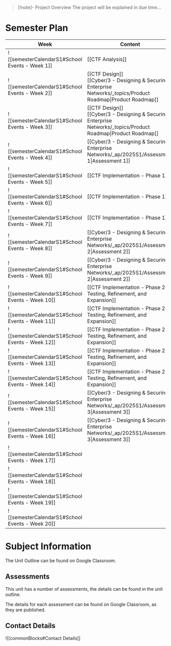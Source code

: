 > [!note]- Project Overview
> The project will be explained in due time...


# Semester Plan


| Week                                            | Content                                                                                                           | Submissions                                                                                             |
| ----------------------------------------------- | ----------------------------------------------------------------------------------------------------------------- | ------------------------------------------------------------------------------------------------------- |
| ![[semesterCalendarS1#School Events - Week 1]]  | [[CTF Analysis]]                                                                                                  |                                                                                                         |
| ![[semesterCalendarS1#School Events - Week 2]]  | [[CTF Design]]<br>[[Cyber/3 - Designing & Securing Enterprise Networks/_topics/Product Roadmap\|Product Roadmap]] |                                                                                                         |
| ![[semesterCalendarS1#School Events - Week 3]]  | [[CTF Design]]<br>[[Cyber/3 - Designing & Securing Enterprise Networks/_topics/Product Roadmap\|Product Roadmap]] |                                                                                                         |
| ![[semesterCalendarS1#School Events - Week 4]]  | [[Cyber/3 - Designing & Securing Enterprise Networks/_ap/2025S1/Assessment 1\|Assessment 1]]                      | [[Cyber/3 - Designing & Securing Enterprise Networks/_ap/2025S1/Assessment 1\|Assessment 1 Due]]        |
| ![[semesterCalendarS1#School Events - Week 5]]  | [[CTF Implementation - Phase 1]]                                                                                  |                                                                                                         |
| ![[semesterCalendarS1#School Events - Week 6]]  | [[CTF Implementation - Phase 1]]                                                                                  |                                                                                                         |
| ![[semesterCalendarS1#School Events - Week 7]]  | [[CTF Implementation - Phase 1]]                                                                                  |                                                                                                         |
| ![[semesterCalendarS1#School Events - Week 8]]  | [[Cyber/3 - Designing & Securing Enterprise Networks/_ap/2025S1/Assessment 2\|Assessment 2]]                      |                                                                                                         |
| ![[semesterCalendarS1#School Events - Week 9]]  | [[Cyber/3 - Designing & Securing Enterprise Networks/_ap/2025S1/Assessment 2\|Assessment 2]]                      | [[Cyber/3 - Designing & Securing Enterprise Networks/_ap/2025S1/Assessment 2\|Assessment 2 Due]]        |
| ![[semesterCalendarS1#School Events - Week 10]] | [[CTF Implementation - Phase 2 - Testing, Refinement, and Expansion]]                                             |                                                                                                         |
| ![[semesterCalendarS1#School Events - Week 11]] | [[CTF Implementation - Phase 2 - Testing, Refinement, and Expansion]]                                             |                                                                                                         |
| ![[semesterCalendarS1#School Events - Week 12]] | [[CTF Implementation - Phase 2 - Testing, Refinement, and Expansion]]                                             |                                                                                                         |
| ![[semesterCalendarS1#School Events - Week 13]] | [[CTF Implementation - Phase 2 - Testing, Refinement, and Expansion]]                                             |                                                                                                         |
| ![[semesterCalendarS1#School Events - Week 14]] | [[CTF Implementation - Phase 2 - Testing, Refinement, and Expansion]]                                             |                                                                                                         |
| ![[semesterCalendarS1#School Events - Week 15]] | [[Cyber/3 - Designing & Securing Enterprise Networks/_ap/2025S1/Assessment 3\|Assessment 3]]                      |                                                                                                         |
| ![[semesterCalendarS1#School Events - Week 16]] | [[Cyber/3 - Designing & Securing Enterprise Networks/_ap/2025S1/Assessment 3\|Assessment 3]]                      | **Friday** [[Cyber/3 - Designing & Securing Enterprise Networks/_ap/2025S1/Assessment 3\|Assessment 3]] |
| ![[semesterCalendarS1#School Events - Week 17]] |                                                                                                                   |                                                                                                         |
| ![[semesterCalendarS1#School Events - Week 18]] |                                                                                                                   |                                                                                                         |
| ![[semesterCalendarS1#School Events - Week 19]] |                                                                                                                   |                                                                                                         |
| ![[semesterCalendarS1#School Events - Week 20]] |                                                                                                                   |                                                                                                         |



# Subject Information

The Unit Outline can be found on Google Classroom.

## Assessments

This unit has a number of assessments, the details can be found in the unit outline.

The details for each assessment can be found on Google Classroom, as they are published.

## Contact Details

![[commonBlocks#Contact Details]]
